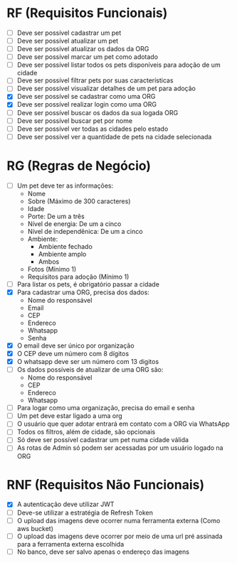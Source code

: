 # RF (Requisitos Funcionais)
* [ ] Deve ser possível cadastrar um pet
* [ ] Deve ser possível atualizar um pet
* [ ] Deve ser possível atualizar os dados da ORG
* [ ] Deve ser possível marcar um pet como adotado
* [ ] Deve ser possível listar todos os pets disponíveis para adoção de um cidade
* [ ] Deve ser possível filtrar pets por suas características
* [ ] Deve ser possível visualizar detalhes de um pet para adoção
* [x] Deve ser possível se cadastrar como uma ORG
* [x] Deve ser possível realizar login como uma ORG
* [ ] Deve ser possível buscar os dados da sua logada ORG
* [ ] Deve ser possível buscar pet por nome
* [ ] Deve ser possível ver todas as cidades pelo estado
* [ ] Deve ser possível ver a quantidade de pets na cidade selecionada
# RG (Regras de Negócio)
* [ ] Um pet deve ter as informações:
  - Nome
  - Sobre (Máximo de 300 caracteres)
  - Idade
  - Porte: De um a três
  - Nível de energia: De um a cinco
  - Nível de independênica: De um a cinco
  - Ambiente:
    - Ambiente fechado
    - Ambiente amplo
    - Ambos
  - Fotos (Mínimo 1)
  - Requisitos para adoção (Mínimo 1)
* [ ] Para listar os pets, é obrigatório passar a cidade
* [x] Para cadastrar uma ORG, precisa dos dados:
  - Nome do responsável
  - Email
  - CEP
  - Endereco 
  - Whatsapp
  - Senha
* [x] O email deve ser único por organização
* [x] O CEP deve um número com 8 dígitos
* [x] O whatsapp deve ser um número com 13 digitos
* [ ] Os dados possíveis de atualizar de uma ORG são:
  - Nome do responsável
  - CEP
  - Endereco
  - Whatsapp
* [ ] Para logar como uma organização, precisa do email e senha
* [ ] Um pet deve estar ligado a uma org
* [ ] O usuário que quer adotar entrará em contato com a ORG via WhatsApp
* [ ] Todos os filtros, além de cidade, são opcionais
* [ ] Só deve ser possível cadastrar um pet numa cidade válida
* [ ] As rotas de Admin só podem ser acessadas por um usuário logado na ORG
# RNF (Requisitos Não Funcionais)
* [x] A autenticação deve utilizar JWT
* [ ] Deve-se utilizar a estratégia de Refresh Token
* [ ] O upload das imagens deve ocorrer numa ferramenta externa (Como aws bucket)
* [ ] O upload das imagens deve ocorrer por meio de uma url pré assinada para a ferramenta externa escolhida
* [ ] No banco, deve ser salvo apenas o endereço das imagens

